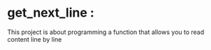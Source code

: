 # get_next_line :

This project is about programming a function that allows you to read content line by line
